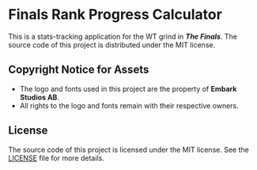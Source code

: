 # Finals Rank Progress Calculator

This is a stats-tracking application for the WT grind in ***The Finals***. The source code of this project is distributed under the MIT license.

## Copyright Notice for Assets

- The logo and fonts used in this project are the property of **Embark Studios AB**.
- All rights to the logo and fonts remain with their respective owners.

## License

The source code of this project is licensed under the MIT license. See the [LICENSE](LICENSE) file for more details.